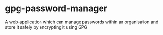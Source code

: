 # gpg-password-manager
A web-application which can manage passwords within an organisation and store it safely by encrypting it using GPG
